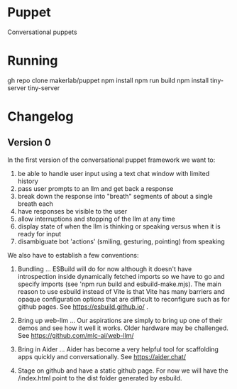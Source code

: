 # Puppet

Conversational puppets

# Running

gh repo clone makerlab/puppet
npm install
npm run build
npm install tiny-server
tiny-server

# Changelog

## Version 0

In the first version of the conversational puppet framework we want to:

1) be able to handle user input using a text chat window with limited history
2) pass user prompts to an llm and get back a response
3) break down the response into "breath" segments of about a single breath each
4) have responses be visible to the user
5) allow interruptions and stopping of the llm at any time
6) display state of when the llm is thinking or speaking versus when it is ready for input
7) disambiguate bot 'actions' (smiling, gesturing, pointing) from speaking

We also have to establish a few conventions:

1) Bundling ... ESBuild will do for now although it doesn't have introspection inside dynamically fetched imports so we have to go and specify imports (see 'npm run build and esbuild-make.mjs). The main reason to use esbuild instead of Vite is that Vite has many barriers and opaque configuration options that are difficult to reconfigure such as for github pages. See https://esbuild.github.io/ .

2) Bring up web-llm ... Our aspirations are simply to bring up one of their demos and see how it well it works. Older hardware may be challenged. See https://github.com/mlc-ai/web-llm/

3) Bring in Aider ... Aider has become a very helpful tool for scaffolding apps quickly and conversationally. See https://aider.chat/

4) Stage on github and have a static github page. For now we will have the /index.html point to the dist folder generated by esbuild.
